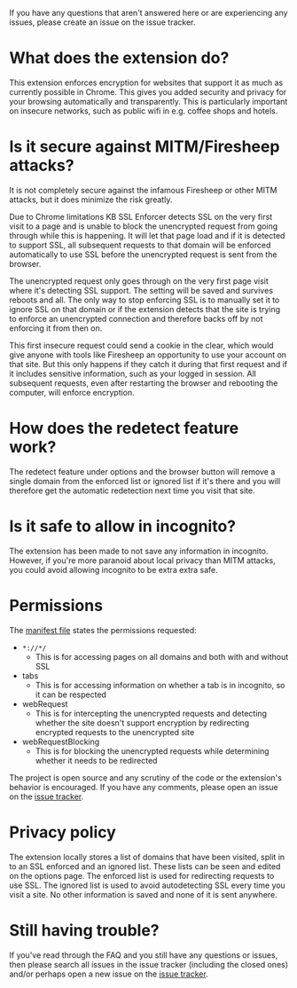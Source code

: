 If you have any questions that aren't answered here or are experiencing any issues, please create an issue on the issue tracker.

# What does the extension do? #
This extension enforces encryption for websites that support it as much as currently possible in Chrome. This gives you added security and privacy for your browsing automatically and transparently. This is particularly important on insecure networks, such as public wifi in e.g. coffee shops and hotels.

# Is it secure against MITM/Firesheep attacks? #
It is not completely secure against the infamous Firesheep or other MITM attacks, but it does minimize the risk greatly.

Due to Chrome limitations KB SSL Enforcer detects SSL on the very first visit to a page and is unable to block the unencrypted request from going through while this is happening. It will let that page load and if it is detected to support SSL, all subsequent requests to that domain will be enforced automatically to use SSL before the unencrypted request is sent from the browser.

The unencrypted request only goes through on the very first page visit where it's detecting SSL support. The setting will be saved and survives reboots and all. The only way to stop enforcing SSL is to manually set it to ignore SSL on that domain or if the extension detects that the site is trying to enforce an unencrypted connection and therefore backs off by not enforcing it from then on.

This first insecure request could send a cookie in the clear, which would give anyone with tools like Firesheep an opportunity to use your account on that site. But this only happens if they catch it during that first request and if it includes sensitive information, such as your logged in session. All subsequent requests, even after restarting the browser and rebooting the computer, will enforce encryption.

# How does the redetect feature work? #

The redetect feature under options and the browser button will remove a single domain from the enforced list or ignored list if it's there and you will therefore get the automatic redetection next time you visit that site.

# Is it safe to allow in incognito? #

The extension has been made to not save any information in incognito. However, if you're more paranoid about local privacy than MITM attacks, you could avoid allowing incognito to be extra extra safe.

# Permissions #
The [manifest file](https://github.com/kbjorgensen/kbsslenforcer/blob/master/chrome%20extension/manifest.json) states the permissions requested:
  * `*://*/`
    * This is for accessing pages on all domains and both with and without SSL
  * tabs
    * This is for accessing information on whether a tab is in incognito, so it can be respected
  * webRequest
    * This is for intercepting the unencrypted requests and detecting whether the site doesn't support encryption by redirecting encrypted requests to the unencrypted site
  * webRequestBlocking
    * This is for blocking the unencrypted requests while determining whether it needs to be redirected

The project is open source and any scrutiny of the code or the extension's behavior is encouraged. If you have any comments, please open an issue on the [issue tracker](https://github.com/kbjorgensen/kbsslenforcer/issues).

# Privacy policy #

The extension locally stores a list of domains that have been visited, split in to an SSL enforced and an ignored list. These lists can be seen and edited on the options page. The enforced list is used for redirecting requests to use SSL. The ignored list is used to avoid autodetecting SSL every time you visit a site. No other information is saved and none of it is sent anywhere.

# Still having trouble? #

If you've read through the FAQ and you still have any questions or issues, then please search all issues in the issue tracker (including the closed ones) and/or perhaps open a new issue on the [issue tracker](https://github.com/kbjorgensen/kbsslenforcer/issues).
